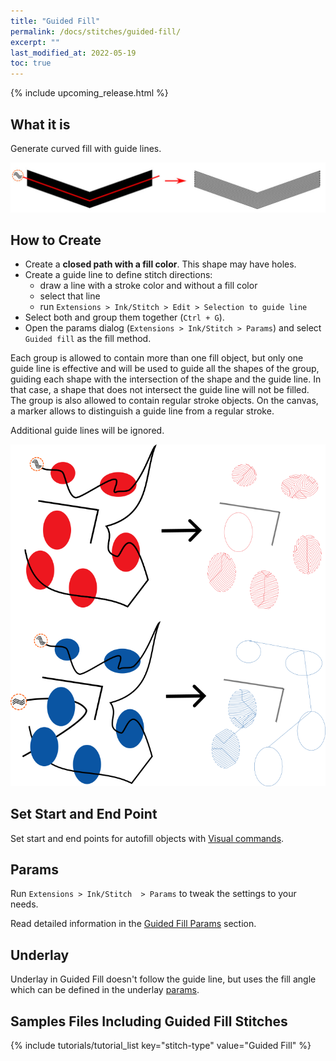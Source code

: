 ```yaml
---
title: "Guided Fill"
permalink: /docs/stitches/guided-fill/
excerpt: ""
last_modified_at: 2022-05-19
toc: true
---
```

{% include upcoming_release.html %}

## What it is
Generate curved fill with guide lines.

![Fill stitch detail](/assets/images/docs/guided-fill-detail.jpg)






## How to Create

* Create a **closed path with a fill color**. This shape may have holes.
* Create a guide line to define stitch directions:
    * draw a line with a stroke color and without a fill color
    * select that line
    * run `Extensions > Ink/Stitch > Edit > Selection to guide line`
* Select both and group them together (`Ctrl + G`).  
* Open the params dialog (`Extensions > Ink/Stitch > Params`) and select `Guided fill` as the fill method.

Each group is allowed to contain more than one fill object, but only one guide line is effective and will be used to guide all the shapes of the group, guiding each shape with the intersection of the shape and the guide line. In that case, a shape that does not intersect the guide line will not be filled. The group is also allowed to contain regular stroke objects. On the canvas, a   marker allows to distinguish a guide line from a regular stroke.

Additional guide lines will be ignored.
  


  
  ![Guided Fill Group](/assets/images/docs/guided-fill-group.png)

## Set Start and End Point

Set start and end points for autofill objects with [Visual commands](/docs/commands/).

## Params

Run `Extensions > Ink/Stitch  > Params` to tweak the settings to your needs.

Read detailed information in the [Guided Fill Params](/docs/params/#guided-fill-params) section.

## Underlay

Underlay in Guided Fill doesn't follow the guide line, but uses the fill angle which can be defined in the underlay [params](/docs/params/#fill-underlay).

## Samples Files Including Guided Fill Stitches
{% include tutorials/tutorial_list key="stitch-type" value="Guided Fill" %}
